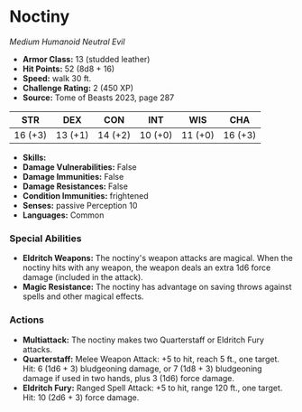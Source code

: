 # Noctiny

*Medium* *Humanoid* *Neutral Evil*

- **Armor Class:** 13 (studded leather)
- **Hit Points:** 52 (8d8 + 16)
- **Speed:** walk 30 ft.
- **Challenge Rating:** 2 (450 XP)
- **Source:** Tome of Beasts 2023, page 287

| STR | DEX | CON | INT | WIS | CHA |
| --- | --- | --- | --- | --- | --- |
| 16 (+3) | 13 (+1) | 14 (+2) | 10 (+0) | 11 (+0) | 16 (+3) |

- **Skills:** 
- **Damage Vulnerabilities:** False
- **Damage Immunities:** False
- **Damage Resistances:** False
- **Condition Immunities:** frightened
- **Senses:** passive Perception 10
- **Languages:** Common

### Special Abilities

- **Eldritch Weapons:** The noctiny's weapon attacks are magical. When the noctiny hits with any weapon, the weapon deals an extra 1d6 force damage (included in the attack).
- **Magic Resistance:** The noctiny has advantage on saving throws against spells and other magical effects.

### Actions

- **Multiattack:** The noctiny makes two Quarterstaff or Eldritch Fury attacks.
- **Quarterstaff:** Melee Weapon Attack: +5 to hit, reach 5 ft., one target. Hit: 6 (1d6 + 3) bludgeoning damage, or 7 (1d8 + 3) bludgeoning damage if used in two hands, plus 3 (1d6) force damage.
- **Eldritch Fury:** Ranged Spell Attack: +5 to hit, range 120 ft., one target. Hit: 10 (2d6 + 3) force damage.
